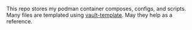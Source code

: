 This repo stores my podman container composes, configs, and scripts.
Many files are templated using [vault-template](https://github.com/actano/vault-template).
May they help as a reference.
